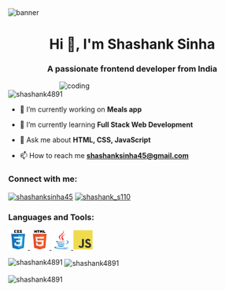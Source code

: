<img align="center" alt="banner" width="inherit" src="https://media.licdn.com/dms/image/C5612AQErLJQyuT4h2Q/article-inline_image-shrink_1500_2232/0/1624597705774?e=1698883200&v=beta&t=s5dzeckUC08Jo-VEqY3xEdOMcE5oXKOfU-CKKK5F-gA">
<h1 align="center">Hi 👋, I'm Shashank Sinha</h1>
<h3 align="center">A passionate frontend developer from India</h3>
<img align="right" alt="coding" width="400" src="https://cdn.dribbble.com/users/1162077/screenshots/3848914/programmer.gif">

<p align="left"> <img src="https://komarev.com/ghpvc/?username=shashank4891&label=Profile%20views&color=0e75b6&style=flat" alt="shashank4891" /> </p>

- 🔭 I’m currently working on **Meals app**

- 🌱 I’m currently learning **Full Stack Web Development**

- 💬 Ask me about **HTML, CSS, JavaScript**

- 📫 How to reach me **shashanksinha45@gmail.com**

<h3 align="left">Connect with me:</h3>
<p align="left">
<a href="https://codesandbox.com/shashanksinha45" target="blank"><img align="center" src="https://raw.githubusercontent.com/rahuldkjain/github-profile-readme-generator/master/src/images/icons/Social/codesandbox.svg" alt="shashanksinha45" height="30" width="40" /></a>
<a href="https://instagram.com/shashank_s110" target="blank"><img align="center" src="https://raw.githubusercontent.com/rahuldkjain/github-profile-readme-generator/master/src/images/icons/Social/instagram.svg" alt="shashank_s110" height="30" width="40" /></a>
</p>

<h3 align="left">Languages and Tools:</h3>
<p align="left"> <a href="https://www.w3schools.com/css/" target="_blank" rel="noreferrer"> <img src="https://raw.githubusercontent.com/devicons/devicon/master/icons/css3/css3-original-wordmark.svg" alt="css3" width="40" height="40"/> </a> <a href="https://www.w3.org/html/" target="_blank" rel="noreferrer"> <img src="https://raw.githubusercontent.com/devicons/devicon/master/icons/html5/html5-original-wordmark.svg" alt="html5" width="40" height="40"/> </a> <a href="https://www.java.com" target="_blank" rel="noreferrer"> <img src="https://raw.githubusercontent.com/devicons/devicon/master/icons/java/java-original.svg" alt="java" width="40" height="40"/> </a> <a href="https://developer.mozilla.org/en-US/docs/Web/JavaScript" target="_blank" rel="noreferrer"> <img src="https://raw.githubusercontent.com/devicons/devicon/master/icons/javascript/javascript-original.svg" alt="javascript" width="40" height="40"/> </a> </p>

<p><img align="left" src="https://github-readme-stats.vercel.app/api/top-langs?username=shashank4891&show_icons=true&locale=en&layout=compact" alt="shashank4891" /></p>

<p>&nbsp;<img align="center" src="https://github-readme-stats.vercel.app/api?username=shashank4891&show_icons=true&locale=en" alt="shashank4891" /></p>

<p><img align="center" src="https://github-readme-streak-stats.herokuapp.com/?user=shashank4891&" alt="shashank4891" /></p>


